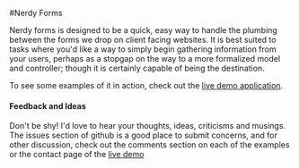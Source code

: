 #Nerdy Forms

Nerdy forms is designed to be a quick, easy way to handle the plumbing between the forms we drop on client facing websites. It is best suited to tasks where you'd like a way to simply begin gathering information from your users, perhaps as a stopgap on the way to a more formalized model and controller; though it is certainly capable of being the destination.

To see some examples of it in action, check out the [live demo application][1].

#### Feedback and Ideas

Don't be shy! I'd love to hear your thoughts, ideas, criticisms and musings. The issues section of github is a good place to submit concerns, and for other discussion, check out the comments section on each of the examples or the contact page of the [live demo][1]

[1]: http://nerdyforms.azurewebsites.net/